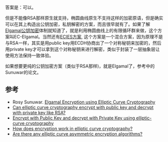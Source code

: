 答案是：可以。

但是不能像RSA那样原生就支持，椭圆曲线原生不支持这样的加密原语，但是确实可以在其上构造出公钥加密，私钥解密的方案，而且很早就有了。如果了解[Elgamal公钥加密](http://en.wikipedia.org/wiki/ElGamal_encryption)体制就知道了，就是利用椭圆曲线上的有限循环群来做，这个方案叫EC-Elgamal。当然还有[ECIES方案](https://en.wikipedia.org/wiki/Integrated_Encryption_Scheme), 这个方案是一个混合方案，因为原理不是与RSA一样，其实是用public key用ECDH协商出了一个对称秘钥来加密的，然后用private key才可以拿到这个对称秘钥来进行解密，类似于封装了一层抽象层让使用方法保持一致体验。

如果想要更纯的公钥加密方案（类似于RSA那样)，就是Elgamal了，参考中的Sunuwar的论文。

## 参考

- Rosy Sunuwar. [Elgamal Encryption using Elliptic Curve Cryptography](https://cse.unl.edu/~ssamal/crypto/EEECC.pdf)
- [Can elliptic curve cryptography encrypt with public key and decrypt with private key like RSA?](https://crypto.stackexchange.com/questions/45040/can-elliptic-curve-cryptography-encrypt-with-public-key-and-decrypt-with-private)
- [Encrypt with Public Key and decrypt with Private Key using elliptic-curve cryptography](https://stackoverflow.com/questions/53373994/encrypt-with-public-key-and-decrypt-with-private-key-using-elliptic-curve-crypto)
- [How does encryption work in elliptic curve cryptography?](https://crypto.stackexchange.com/questions/31602/how-does-encryption-work-in-elliptic-curve-cryptography)
- [Are there any elliptic curve asymmetric encryption algorithms?](https://crypto.stackexchange.com/questions/15596/are-there-any-elliptic-curve-asymmetric-encryption-algorithms)